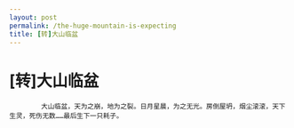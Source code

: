 ```yaml
---
layout: post
permalink: /the-huge-mountain-is-expecting
title: [转]大山临盆
---
```


# [转]大山临盆 #

			大山临盆，天为之崩，地为之裂。日月星晨，为之无光。房倒屋坍，烟尘滚滚，天下生灵，死伤无数……最后生下一只耗子。